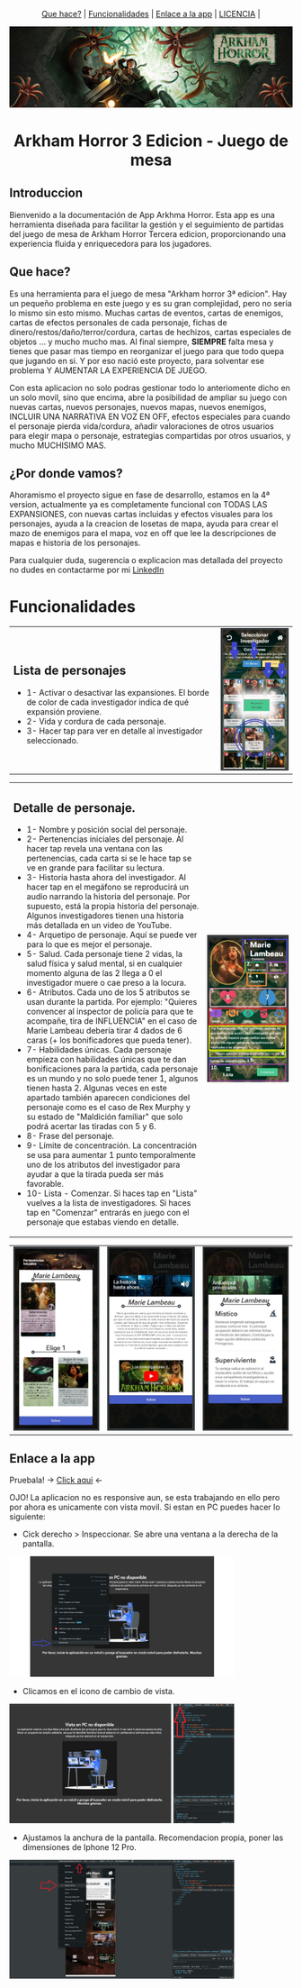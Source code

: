 <p align = "center">
  <a href= "#que-hace?">Que hace?</a> |
  <a href= "#funcionalidades">Funcionalidades</a> |
  <a href= "#enlace-a-la-app">Enlace a la app</a> |
  <a href= "#pistas">LICENCIA</a> |
</p>

<div align="center">
  <img src="/README_FILES/bannerAH.png" >
  <h1>Arkham Horror 3 Edicion - Juego de mesa</h1>
</div>

## Introduccion
Bienvenido a la documentación de App Arkhma Horror. 
Esta app es una herramienta diseñada para facilitar la gestión y el seguimiento de partidas del juego de mesa de Arkham Horror Tercera edicion, proporcionando una experiencia fluida y enriquecedora para los jugadores.

## Que hace?

Es una herramienta para el juego de mesa "Arkham horror 3ª edicion". 
Hay un pequeño problema en este juego y es su gran complejidad, pero no seria lo mismo sin esto mismo. Muchas cartas de eventos, cartas de enemigos, cartas de efectos personales de cada personaje, fichas de dinero/restos/daño/terror/cordura, cartas de hechizos, cartas especiales de objetos ... y mucho mucho mas.
Al final siempre, **SIEMPRE** falta mesa y tienes que pasar mas tiempo en reorganizar el juego para que todo quepa que jugando en si.
Y por eso nació este proyecto, para solventar ese problema Y AUMENTAR LA EXPERIENCIA DE JUEGO.

Con esta aplicacion no solo podras gestionar todo lo anteriomente dicho en un solo movil, sino que encima, abre la posibilidad de ampliar su juego con nuevas cartas, nuevos personajes, nuevos mapas, nuevos enemigos, INCLUIR UNA NARRATIVA EN VOZ EN OFF, efectos especiales para cuando el personaje pierda vida/cordura, añadir valoraciones de otros usuarios para elegir mapa o personaje, estrategias compartidas por otros usuarios, y mucho MUCHISIMO MAS.

## ¿Por donde vamos?
Ahoramismo el proyecto sigue en fase de desarrollo, estamos en la 4ª version, actualmente ya es completamente funcional con TODAS LAS EXPANSIONES, con nuevas cartas incluidas y efectos visuales para los personajes, ayuda a la creacion de losetas de mapa, ayuda para crear el mazo de enemigos para el mapa, voz en off que lee la descripciones de mapas e historia de los personajes.

Para cualquier duda, sugerencia o explicacion mas detallada del proyecto no dudes en contactarme por mi [LinkedIn](https://linkedin.com/in/sebastian-jimenez-roman)

# Funcionalidades

<table align="center">
    <td>
      <h2>Lista de personajes</h2>
      <ul>
        <li>1- Activar o desactivar las expansiones. El borde de color de cada investigador indica de qué expansión proviene.</li>
        <li>2- Vida y cordura de cada personaje.</li>
        <li>3- Hacer tap para ver en detalle al investigador seleccionado.</li>
      </ul>
    </td>
    <td>
      <img src="/README_FILES/personajes/Personajes-1.JPG" alt="Personajes" style="max-width: 100%; max-height: 700px;">
    </td>
</table>

<table>
  <tr>
    <td style="max-width: 684px">
      <h2>Detalle de personaje.</h2>
      <ul>
        <li>1- Nombre y posición social del personaje.</li>
        <li>2- Pertenencias iniciales del personaje. Al hacer tap revela una ventana con las pertenencias, cada carta si se le hace tap se ve en grande para facilitar su lectura.</li>
        <li>3- Historia hasta ahora del investigador. Al hacer tap en el megáfono se reproducirá un audio narrando la historia del personaje. Por supuesto, está la propia historia del personaje. Algunos investigadores tienen una historia más detallada en un video de YouTube.</li>
        <li>4- Arquetipo de personaje. Aquí se puede ver para lo que es mejor el personaje.</li>
        <li>5- Salud. Cada personaje tiene 2 vidas, la salud física y salud mental, si en cualquier momento alguna de las 2 llega a 0 el investigador muere o cae preso a la locura.</li>
        <li>6- Atributos. Cada uno de los 5 atributos se usan durante la partida. Por ejemplo: "Quieres convencer al inspector de policía para que te acompañe, tira de INFLUENCIA" en el caso de Marie Lambeau debería tirar 4 dados de 6 caras (+ los bonificadores que pueda tener).</li>
        <li>7- Habilidades únicas. Cada personaje empieza con habilidades únicas que te dan bonificaciones para la partida, cada personaje es un mundo y no solo puede tener 1, algunos tienen hasta 2. Algunas veces en este apartado también aparecen condiciones del personaje como es el caso de Rex Murphy y su estado de "Maldición familiar" que solo podrá acertar las tiradas con 5 y 6.</li>
        <li>8- Frase del personaje.</li>
        <li>9- Límite de concentración. La concentración se usa para aumentar 1 punto temporalmente uno de los atributos del investigador para ayudar a que la tirada pueda ser más favorable.</li>
        <li>10- Lista - Comenzar. Si haces tap en "Lista" vuelves a la lista de investigadores. Si haces tap en "Comenzar" entrarás en juego con el personaje que estabas viendo en detalle.</li>
      </ul>
    </td>
    <td>
      <img src="/README_FILES/personajes/Personajes-2.JPG" alt="Personajes">
    </td>
  </tr>
</table>

<table align="center">
    <td><img style="max-width: 100%; max-height: 700px" src="/README_FILES/personajes/Personajes-3.JPG"></td>
    <td><img style="max-width: 100%; max-height: 700px" src="/README_FILES/personajes/Personajes-4.JPG"></td>
    <td><img style="max-width: 100%; max-height: 700px" src="/README_FILES/personajes/Personajes-5.JPG"></td>
</table>

## Enlace a la app

Pruebala! -> [Click aqui](https://arkhamhorror-39297.web.app/#/) <-

OJO! La aplicacion no es responsive aun, se esta trabajando en ello pero por ahora es unicamente con vista movil.
Si estan en PC puedes hacer lo siguiente:

- Cick derecho > Inspeccionar. Se abre una ventana a la derecha de la pantalla.

<div align="center" style="width: 400px"><img src="/README_FILES/1.JPG"></div>

- Clicamos en el icono de cambio de vista.

<div align="center" style="width: 400px"><img src="/README_FILES/2.JPG"></div>

- Ajustamos la anchura de la pantalla. Recomendacion propia, poner las dimensiones de Iphone 12 Pro.

<div align="center" style="width: 400px"><img src="/README_FILES/3.JPG"></div>


